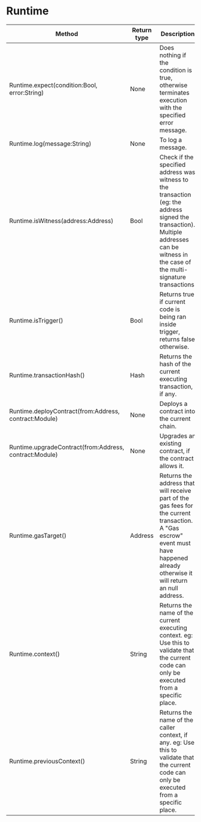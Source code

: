 # Runtime



<table><thead><tr><th width="367.3333333333333">Method</th><th width="127">Return type</th><th width="253.66666666666669">Description</th></tr></thead><tbody><tr><td>Runtime.expect(condition:Bool, error:String)</td><td>None</td><td>Does nothing if the condition is true, otherwise terminates execution with the specified error message.</td></tr><tr><td>Runtime.log(message:String)</td><td>None</td><td>To log a message.</td></tr><tr><td>Runtime.isWitness(address:Address)</td><td>Bool</td><td>Check if the specified address was witness to the transaction (eg: the address signed the transaction). Multiple addresses can be witness in the case of the multi-signature transactions.</td></tr><tr><td>Runtime.isTrigger()</td><td>Bool</td><td>Returns true if current code is being ran inside trigger, returns false otherwise.</td></tr><tr><td>Runtime.transactionHash()</td><td>Hash</td><td>Returns the hash of the current executing transaction, if any.</td></tr><tr><td>Runtime.deployContract(from:Address, contract:Module)</td><td>None</td><td>Deploys a contract into the current chain.</td></tr><tr><td>Runtime.upgradeContract(from:Address, contract:Module)</td><td>None</td><td>Upgrades an existing contract, if the contract allows it.</td></tr><tr><td>Runtime.gasTarget()</td><td>Address</td><td>Returns the address that will receive part of the gas fees for the current transaction. A "Gas escrow" event must have happened already otherwise it will return an null address.</td></tr><tr><td>Runtime.context()</td><td>String</td><td>Returns the name of the current executing context. eg: Use this to validate that the current code can only be executed from a specific place.</td></tr><tr><td>Runtime.previousContext()</td><td>String</td><td>Returns the name of the caller context, if any. eg: Use this to validate that the current code can only be executed from a specific place.</td></tr></tbody></table>
